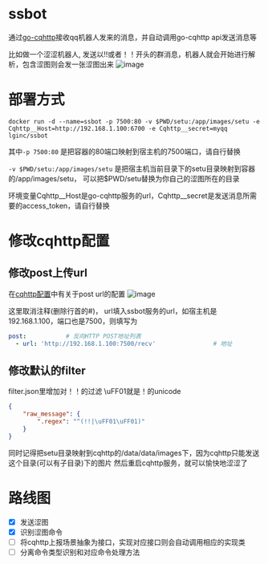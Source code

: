 # ssbot
通过[go-cqhttp](https://github.com/Mrs4s/go-cqhttp)接收qq机器人发来的消息，并自动调用go-cqhttp api发送消息等

比如做一个涩涩机器人, 发送以!!或者！！开头的群消息，机器人就会开始进行解析，包含涩图则会发一张涩图出来
![image](https://user-images.githubusercontent.com/15363011/192490956-1ea999f9-78e4-4603-b402-73c7cb181ac5.png)


# 部署方式
`docker run -d --name=ssbot -p 7500:80 -v $PWD/setu:/app/images/setu -e Cqhttp__Host=http://192.168.1.100:6700 -e Cqhttp__secret=myqq lginc/ssbot`

其中`-p 7500:80` 是把容器的80端口映射到宿主机的7500端口，请自行替换

`-v $PWD/setu:/app/images/setu` 是把宿主机当前目录下的setu目录映射到容器的/app/images/setu， 可以把$PWD/setu替换为你自己的涩图所在的目录

环境变量Cqhttp__Host是go-cqhttp服务的url，Cqhttp__secret是发送消息所需要的access_token，请自行替换

# 修改cqhttp配置

## 修改post上传url
在[cqhttp配置](https://docs.go-cqhttp.org/guide/config.html#%E9%85%8D%E7%BD%AE%E4%BF%A1%E6%81%AF)中有关于post url的配置
![image](https://user-images.githubusercontent.com/15363011/192493254-fba159a7-f721-47d3-bc5f-4e5fef3d706d.png)

这里取消注释(删除行首的#)，  url填入ssbot服务的url，如宿主机是192.168.1.100，端口也是7500，则填写为
```yaml
post:           # 反向HTTP POST地址列表
  - url: 'http://192.168.1.100:7500/recv'                # 地址
```
## 修改默认的filter
filter.json里增加对！！的过滤  \uFF01就是！的unicode
```json
{
    "raw_message": {
        ".regex": "^(!!|\uFF01\uFF01)"
    }
}
```
同时记得把setu目录映射到cqhttp的/data/data/images下，因为cqhttp只能发送这个目录(可以有子目录)下的图片
然后重启cqhttp服务，就可以愉快地涩涩了


# 路线图
+ [x] 发送涩图
+ [x] 识别涩图命令
+ [ ] 将cqhttp上报场景抽象为接口，实现对应接口则会自动调用相应的实现类
+ [ ] 分离命令类型识别和对应命令处理方法
